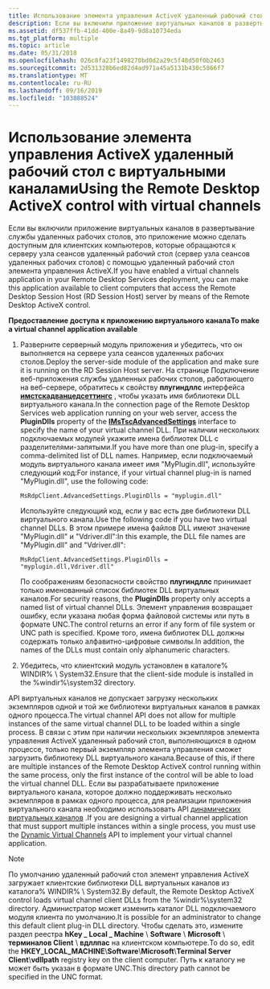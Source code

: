 ```yaml
---
title: Использование элемента управления ActiveX удаленный рабочий стол с виртуальными каналами
description: Если вы включили приложение виртуальных каналов в развертывание службы удаленных рабочих столов, это приложение можно будет сделать доступным для клиентских компьютеров.
ms.assetid: df537ffb-41dd-400e-8a49-9d8a10734eda
ms.tgt_platform: multiple
ms.topic: article
ms.date: 05/31/2018
ms.openlocfilehash: 026c8fa23f1498270bd0d2a29c5f48d50f0b2463
ms.sourcegitcommit: 2d531328b6ed82d4ad971a45a5131b430c5866f7
ms.translationtype: MT
ms.contentlocale: ru-RU
ms.lasthandoff: 09/16/2019
ms.locfileid: "103888524"
---
```

# <a name="using-the-remote-desktop-activex-control-with-virtual-channels"></a><span data-ttu-id="34b70-103">Использование элемента управления ActiveX удаленный рабочий стол с виртуальными каналами</span><span class="sxs-lookup"><span data-stu-id="34b70-103">Using the Remote Desktop ActiveX control with virtual channels</span></span>

<span data-ttu-id="34b70-104">Если вы включили приложение виртуальных каналов в развертывание службы удаленных рабочих столов, это приложение можно сделать доступным для клиентских компьютеров, которые обращаются к серверу узла сеансов удаленный рабочий стол (сервер узла сеансов удаленных рабочих столов) с помощью удаленный рабочий стол элемента управления ActiveX.</span><span class="sxs-lookup"><span data-stu-id="34b70-104">If you have enabled a virtual channels application in your Remote Desktop Services deployment, you can make this application available to client computers that access the Remote Desktop Session Host (RD Session Host) server by means of the Remote Desktop ActiveX control.</span></span>

<span data-ttu-id="34b70-105">**Предоставление доступа к приложению виртуального канала**</span><span class="sxs-lookup"><span data-stu-id="34b70-105">**To make a virtual channel application available**</span></span>

1.  <span data-ttu-id="34b70-106">Разверните серверный модуль приложения и убедитесь, что он выполняется на сервере узла сеансов удаленных рабочих столов.</span><span class="sxs-lookup"><span data-stu-id="34b70-106">Deploy the server-side module of the application and make sure it is running on the RD Session Host server.</span></span> <span data-ttu-id="34b70-107">На странице Подключение веб-приложения службы удаленных рабочих столов, работающего на веб-сервере, обратитесь к свойству **плугиндллс** интерфейса [**имстскадванцедсеттингс**](imstscadvancedsettings-interface.md) , чтобы указать имя библиотеки DLL виртуального канала.</span><span class="sxs-lookup"><span data-stu-id="34b70-107">In the connection page of the Remote Desktop Services web application running on your web server, access the **PluginDlls** property of the [**IMsTscAdvancedSettings**](imstscadvancedsettings-interface.md) interface to specify the name of your virtual channel DLL.</span></span> <span data-ttu-id="34b70-108">При наличии нескольких подключаемых модулей укажите имена библиотек DLL с разделителями-запятыми.</span><span class="sxs-lookup"><span data-stu-id="34b70-108">If you have more than one plug-in, specify a comma-delimited list of DLL names.</span></span> <span data-ttu-id="34b70-109">Например, если подключаемый модуль виртуального канала имеет имя "MyPlugin.dll", используйте следующий код:</span><span class="sxs-lookup"><span data-stu-id="34b70-109">For instance, if your virtual channel plug-in is named "MyPlugin.dll", use the following code:</span></span>

    ``` syntax
    MsRdpClient.AdvancedSettings.PluginDlls = "myplugin.dll"
    ```

    <span data-ttu-id="34b70-110">Используйте следующий код, если у вас есть две библиотеки DLL виртуального канала.</span><span class="sxs-lookup"><span data-stu-id="34b70-110">Use the following code if you have two virtual channel DLLs.</span></span> <span data-ttu-id="34b70-111">В этом примере имена файлов DLL имеют значение "MyPlugin.dll" и "Vdriver.dll":</span><span class="sxs-lookup"><span data-stu-id="34b70-111">In this example, the DLL file names are "MyPlugin.dll" and "Vdriver.dll":</span></span>

    ``` syntax
    MsRdpClient.AdvancedSettings.PluginDlls = "myplugin.dll,Vdriver.dll"
    ```

    <span data-ttu-id="34b70-112">По соображениям безопасности свойство **плугиндллс** принимает только именованный список библиотек DLL виртуальных каналов.</span><span class="sxs-lookup"><span data-stu-id="34b70-112">For security reasons, the **PluginDlls** property only accepts a named list of virtual channel DLLs.</span></span> <span data-ttu-id="34b70-113">Элемент управления возвращает ошибку, если указана любая форма файловой системы или путь в формате UNC.</span><span class="sxs-lookup"><span data-stu-id="34b70-113">The control returns an error if any form of file system or UNC path is specified.</span></span> <span data-ttu-id="34b70-114">Кроме того, имена библиотек DLL должны содержать только алфавитно-цифровые символы.</span><span class="sxs-lookup"><span data-stu-id="34b70-114">In addition, the names of the DLLs must contain only alphanumeric characters.</span></span>

2.  <span data-ttu-id="34b70-115">Убедитесь, что клиентский модуль установлен в каталоге% WINDIR% \\ System32.</span><span class="sxs-lookup"><span data-stu-id="34b70-115">Ensure that the client-side module is installed in the %windir%\\system32 directory.</span></span>

<span data-ttu-id="34b70-116">API виртуальных каналов не допускает загрузку нескольких экземпляров одной и той же библиотеки виртуальных каналов в рамках одного процесса.</span><span class="sxs-lookup"><span data-stu-id="34b70-116">The virtual channel API does not allow for multiple instances of the same virtual channel DLL to be loaded within a single process.</span></span> <span data-ttu-id="34b70-117">В связи с этим при наличии нескольких экземпляров элемента управления ActiveX удаленный рабочий стол, выполняющихся в одном процессе, только первый экземпляр элемента управления сможет загрузить библиотеку DLL виртуального канала.</span><span class="sxs-lookup"><span data-stu-id="34b70-117">Because of this, if there are multiple instances of the Remote Desktop ActiveX control running within the same process, only the first instance of the control will be able to load the virtual channel DLL.</span></span> <span data-ttu-id="34b70-118">Если вы разрабатываете приложение виртуального канала, которое должно поддерживать несколько экземпляров в рамках одного процесса, для реализации приложения виртуального канала необходимо использовать API [динамических виртуальных каналов](dynamic-virtual-channels.md) .</span><span class="sxs-lookup"><span data-stu-id="34b70-118">If you are designing a virtual channel application that must support multiple instances within a single process, you must use the [Dynamic Virtual Channels](dynamic-virtual-channels.md) API to implement your virtual channel application.</span></span>

> [!Note]  
> <span data-ttu-id="34b70-119">По умолчанию удаленный рабочий стол элемент управления ActiveX загружает клиентские библиотеки DLL виртуальных каналов из каталога% WINDIR% \\ System32.</span><span class="sxs-lookup"><span data-stu-id="34b70-119">By default, the Remote Desktop ActiveX control loads virtual channel client DLLs from the %windir%\\system32 directory.</span></span> <span data-ttu-id="34b70-120">Администратор может изменить каталог DLL подключаемого модуля клиента по умолчанию.</span><span class="sxs-lookup"><span data-stu-id="34b70-120">It is possible for an administrator to change this default client plug-in DLL directory.</span></span> <span data-ttu-id="34b70-121">Чтобы сделать это, измените раздел реестра **hKey \_ Local \_ Machine** \\ **Software** \\ **Microsoft** \\ **терминалов Client** \\ **вдллпас** на клиентском компьютере.</span><span class="sxs-lookup"><span data-stu-id="34b70-121">To do so, edit the **HKEY\_LOCAL\_MACHINE**\\**Software**\\**Microsoft**\\**Terminal Server Client**\\**vdllpath** registry key on the client computer.</span></span> <span data-ttu-id="34b70-122">Путь к каталогу не может быть указан в формате UNC.</span><span class="sxs-lookup"><span data-stu-id="34b70-122">This directory path cannot be specified in the UNC format.</span></span>

 

 

 




